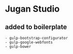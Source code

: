 # Jugan Studio


## added to boilerplate
	- gulp-bootstrap-configurator
	- gulp-google-webfonts
	- gulp-bower
